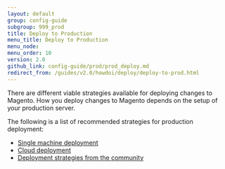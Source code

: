 ```yaml
---
layout: default
group: config-guide
subgroup: 999_prod
title: Deploy to Production
menu_title: Deploy to Production
menu_node: 
menu_order: 10
version: 2.0
github_link: config-guide/prod/prod_deploy.md
redirect_from: /guides/v2.0/howdoi/deploy/deploy-to-prod.html
---
```


There are different viable strategies available for deploying changes to Magento.
How you deploy changes to Magento depends on the setup of your production server.

The following is a list of recommended strategies for production deployment:

* [Single machine deployment][0]
* [Cloud deployment][1]
* [Deployment strategies from the community][2]

[0]: {{page.baseurl}}config-guide/prod/single-machine-deployment.html
[1]: {{page.baseurl}}cloud/reference/discover-deploy.html
[2]: {{site.baseurl}}community/resources/#installdeploy
